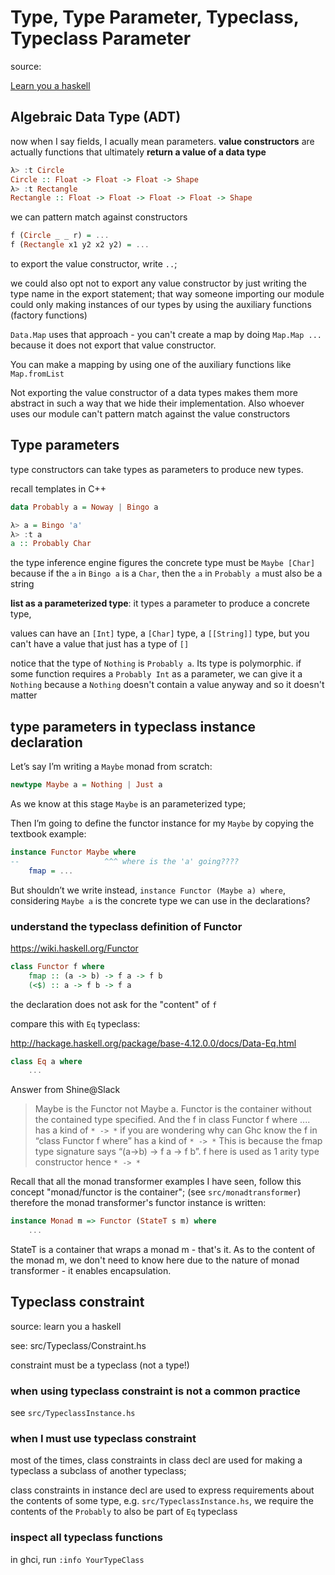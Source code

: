 # Type, Type Parameter, Typeclass, Typeclass Parameter

source:

[Learn you a haskell](http://learnyouahaskell.com/making-our-own-types-and-typeclasses)

## Algebraic Data Type (ADT)

now when I say fields, I acually mean parameters.
**value constructors** are actually functions that
ultimately **return a value of a data type**

```haskell
λ> :t Circle
Circle :: Float -> Float -> Float -> Shape
λ> :t Rectangle
Rectangle :: Float -> Float -> Float -> Float -> Shape
```

we can pattern match against constructors

```haskell
f (Circle _ _ r) = ...
f (Rectangle x1 y2 x2 y2) = ...
```

to export the value constructor, write `..`;

we could also opt not to export any value constructor by just
writing the type name in the export statement;
that way someone importing our module could only making instances
of our types by using the auxiliary functions (factory functions)

`Data.Map` uses that approach - you can't create a map by doing
`Map.Map ...` because it does not export that value constructor.

You can make a mapping by using one of the auxiliary functions like
`Map.fromList`

Not exporting the value constructor of a data types makes them more
abstract in such a way that we hide their implementation.
Also whoever uses our module can't pattern match against the value
constructors

## Type parameters

type constructors can take types as parameters
to produce new types.

recall templates in C++

```haskell
data Probably a = Noway | Bingo a

λ> a = Bingo 'a'
λ> :t a
a :: Probably Char
```

the type inference engine figures the concrete type
must be `Maybe [Char]` because if the `a` in
`Bingo a` is a `Char`, then the `a` in `Probably a`
must also be a string

**list as a parameterized type**: it types a parameter to produce a concrete type,

values can have an `[Int]` type, a `[Char]` type, a
`[[String]]` type, but you can't have a value that
just has a type of `[]`

notice that the type of `Nothing` is `Probably a`.
Its type is polymorphic.
if some function requires a `Probably Int` as a
parameter, we can give it a `Nothing` because a `Nothing`
doesn't contain a value anyway and so it doesn't matter

## type parameters in typeclass instance declaration

Let’s say I’m writing a `Maybe` monad from scratch:

```haskell
newtype Maybe a = Nothing | Just a
```

As we know at this stage `Maybe` is an parameterized type;

Then I’m going to define the functor instance for my `Maybe` by
copying the textbook example:

```haskell
instance Functor Maybe where
--                   ^^^ where is the 'a' going????
    fmap = ...
```

But shouldn’t we write instead, `instance Functor (Maybe a) where`,
considering `Maybe a` is the concrete type we can use in the
declarations?

### understand the typeclass definition of Functor

https://wiki.haskell.org/Functor

```haskell
class Functor f where
    fmap :: (a -> b) -> f a -> f b
    (<$) :: a -> f b -> f a
```

the declaration does not ask for the "content" of `f`

compare this with `Eq` typeclass:

http://hackage.haskell.org/package/base-4.12.0.0/docs/Data-Eq.html

```haskell
class Eq a where
    ...
```

Answer from Shine@Slack

> Maybe is the Functor not Maybe a. Functor is the container without
> the contained type specified.
> And the f in class Functor f where .... has a kind of `* -> *`
> if you are wondering why can Ghc know the f in “class Functor f where”
> has a kind of `* -> *` This is because the fmap type signature says
> “(a->b) -> f a -> f b”. f here is used as 1 arity type constructor
> hence `* -> *`

Recall that all the monad transformer examples I have seen, follow
this concept "monad/functor is the container"; (see `src/monadtransformer`)
therefore the monad transformer's functor instance is written:

```haskell
instance Monad m => Functor (StateT s m) where
    ...
```

StateT is a container that wraps a monad m - that's it. As to the
content of the monad m, we don't need to know here due to the nature
of monad transformer - it enables encapsulation.

## Typeclass constraint

source: learn you a haskell

see: src/Typeclass/Constraint.hs

constraint must be a typeclass (not a type!)

### when using typeclass constraint is not a common practice

see `src/TypeclassInstance.hs`

### when I must use typeclass constraint

most of the times, class constraints in class decl
are used for making a typeclass a subclass of another
typeclass;

class constraints in instance decl are used to express
requirements about the contents of some type,
e.g. `src/TypeclassInstance.hs`, we require the
contents of the `Probably` to also be part of `Eq`
typeclass

### inspect all typeclass functions

in ghci, run `:info YourTypeClass`
